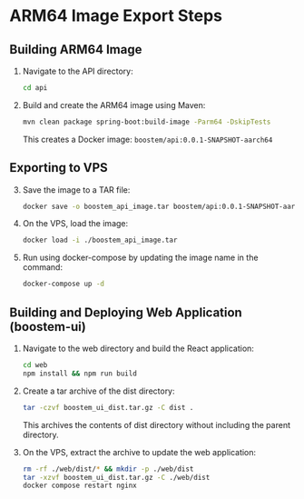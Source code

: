 # ARM64 Image Export Steps

## Building ARM64 Image
1. Navigate to the API directory:
   ```bash
   cd api
   ```

2. Build and create the ARM64 image using Maven:
   ```bash
   mvn clean package spring-boot:build-image -Parm64 -DskipTests
   ```
   This creates a Docker image: `boostem/api:0.0.1-SNAPSHOT-aarch64`

## Exporting to VPS
3. Save the image to a TAR file:
   ```bash
   docker save -o boostem_api_image.tar boostem/api:0.0.1-SNAPSHOT-aarch64
   ```

4. On the VPS, load the image:
   ```bash
   docker load -i ./boostem_api_image.tar
   ```

5. Run using docker-compose by updating the image name in the command:
   ```bash
   docker-compose up -d
   ```

## Building and Deploying Web Application (boostem-ui)

1. Navigate to the web directory and build the React application:
   ```bash
   cd web
   npm install && npm run build
   ```

2. Create a tar archive of the dist directory:
   ```bash
   tar -czvf boostem_ui_dist.tar.gz -C dist .
   ```
   This archives the contents of dist directory without including the parent directory.


3. On the VPS, extract the archive to update the web application:
   ```bash
   rm -rf ./web/dist/* && mkdir -p ./web/dist
   tar -xzvf boostem_ui_dist.tar.gz -C ./web/dist
   docker compose restart nginx
   ```